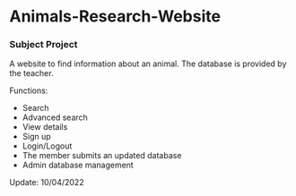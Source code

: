 # Animals-Research-Website
<h3>Subject Project</h3>
<p>A website to find information about an animal. The database is provided by the teacher.</p>
<p>Functions:</p>
<ul>
<li>Search</li>
<li>Advanced search</li>
<li>View details</li>
<li>Sign up</li>
<li>Login/Logout</li>
<li>The member submits an updated database</li>
<li>Admin database management</li>
</ul>
<p>Update: 10/04/2022</p>